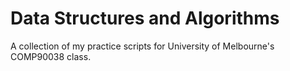 # Data Structures and Algorithms
 A collection of my practice scripts for University of Melbourne's COMP90038 class.
